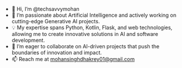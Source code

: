 - 👋 Hi, I’m @techsavvymohan
- 👀  I’m passionate about Artificial Intelligence and actively working on cutting-edge Generative AI projects.
- 💡 My expertise spans Python, Kotlin, Flask, and web technologies, allowing me to create innovative solutions in AI and software development.
- 💞️ I’m eager to collaborate on AI-driven projects that push the boundaries of innovation and impact.
- 📫 Reach me at mohansinghdhakrey01@gmail.com 

<!---
techsavvymohan/techsavvymohan is a ✨ special ✨ repository because its `README.md` (this file) appears on your GitHub profile.
You can click the Preview link to take a look at your changes.
--->

